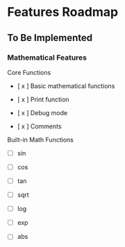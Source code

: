 # Features Roadmap

## To Be Implemented

### Mathematical Features

Core Functions

- [ x ] Basic mathematical functions

- [ x ] Print function

- [ x ] Debug mode

- [ x ] Comments

Built-in Math Functions

- [ ] sin

- [ ] cos

- [ ] tan

- [ ] sqrt

- [ ] log

- [ ] exp

- [ ] abs
